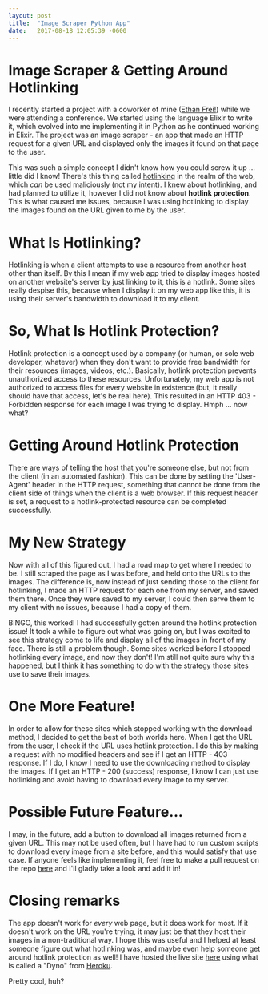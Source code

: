 ```yaml
---
layout: post
title:  "Image Scraper Python App"
date:   2017-08-18 12:05:39 -0600
---
```


# Image Scraper & Getting Around Hotlinking

I recently started a project with a coworker of mine ([Ethan Frei!](http://www.ethanfrei.com)) while we were attending a conference. We started using the language Elixir to write it, which evolved into me implementing it in Python as he continued working in Elixir. The project was an image scraper - an app that made an HTTP request for a given URL and displayed only the images it found on that page to the user.

This was such a simple concept I didn't know how you could screw it up ... little did I know! There's this thing called [hotlinking](https://simple.wikipedia.org/wiki/Hotlinking) in the realm of the web, which *can* be used maliciously (not my intent). I knew about hotlinking, and had planned to utilize it, however I did not know about **hotlink protection**. This is what caused me issues, because I was using hotlinking to display the images found on the URL given to me by the user.

# What Is Hotlinking?

Hotlinking is when a client attempts to use a resource from another host other than itself. By this I mean if my web app tried to display images hosted on another website's server by just linking to it, this is a hotlink. Some sites really despise this, because when I display it on my web app like this, it is using their server's bandwidth to download it to my client.

# So, What Is Hotlink Protection?

Hotlink protection is a concept used by a company (or human, or sole web developer, whatever) when they don't want to provide free bandwidth for their resources (images, videos, etc.). Basically, hotlink protection prevents unauthorized access to these resources. Unfortunately, my web app is not authorized to access files for every website in existence (but, it really should have that access, let's be real here). This resulted in an HTTP 403 - Forbidden response for each image I was trying to display. Hmph ... now what?

# Getting Around Hotlink Protection

There are ways of telling the host that you're someone else, but not from the client (in an automated fashion). This can be done by setting the 'User-Agent' header in the HTTP request, something that cannot be done from the client side of things when the client is a web browser. If this request header is set, a request to a hotlink-protected resource can be completed successfully.

# My New Strategy

Now with all of this figured out, I had a road map to get where I needed to be. I still scraped the page as I was before, and held onto the URLs to the images. The difference is, now instead of just sending those to the client for hotlinking, I made an HTTP request for each one from my server, and saved them there. Once they were saved to my server, I could then serve them to my client with no issues, because I had a copy of them.

BINGO, this worked! I had successfully gotten around the hotlink protection issue! It took a while to figure out what was going on, but I was excited to see this strategy come to life and display all of the images in front of my face. There is still a problem though. Some sites worked before I stopped hotlinking every image, and now they don't! I'm still not quite sure why this happened, but I think it has something to do with the strategy those sites use to save their images.

# One More Feature!

In order to allow for these sites which stopped working with the download method, I decided to get the best of both worlds here. When I get the URL from the user, I check if the URL uses hotlink protection. I do this by making a request with no modified headers and see if I get an HTTP - 403 response. If I do, I know I need to use the downloading method to display the images. If I get an HTTP - 200 (success) response, I know I can just use hotlinking and avoid having to download every image to my server.

# Possible Future Feature...

I may, in the future, add a button to download all images returned from a given URL. This may not be used often, but I have had to run custom scripts to download every image from a site before, and this would satisfy that use case. If anyone feels like implementing it, feel free to make a pull request on the repo [here](https://github.com/grezxune/image-fetcher) and I'll gladly take a look and add it in!

# Closing remarks

The app doesn't work for *every* web page, but it does work for most. If it doesn't work on the URL you're trying, it may just be that they host their images in a non-traditional way. I hope this was useful and I helped at least someone figure out what hotlinking was, and maybe even help someone get around hotlink protection as well! I have hosted the live site [here](http://www.image-fetcher.tommytreb.com) using what is called a "Dyno" from [Heroku](http://www.heroku.com).

Pretty cool, huh?